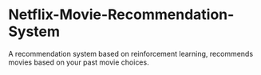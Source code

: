 # Netflix-Movie-Recommendation-System
A recommendation system based on reinforcement learning, recommends movies based on your past movie choices.
